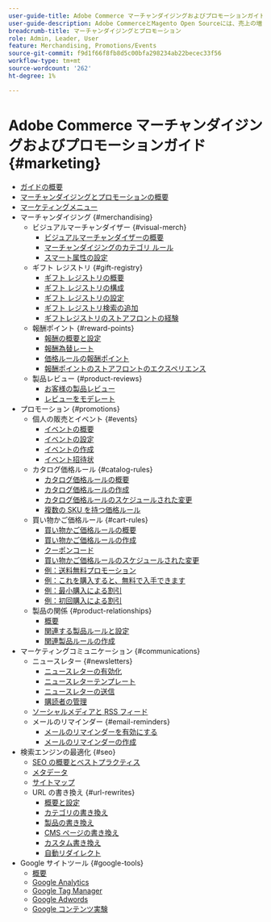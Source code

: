 ```yaml
---
user-guide-title: Adobe Commerce マーチャンダイジングおよびプロモーションガイド
user-guide-description: Adobe CommerceとMagento Open Sourceには、売上の増加、カスタマーエンゲージメントの機会の創出、ターゲットを絞ったプロモーションの設定に使用できる多くのツールが含まれています。
breadcrumb-title: マーチャンダイジングとプロモーション
role: Admin, Leader, User
feature: Merchandising, Promotions/Events
source-git-commit: f9d1f66f8fb8d5c00bfa298234ab22becec33f56
workflow-type: tm+mt
source-wordcount: '262'
ht-degree: 1%

---
```



# Adobe Commerce マーチャンダイジングおよびプロモーションガイド {#marketing}

- [ガイドの概要](guide-overview.md)
- [マーチャンダイジングとプロモーションの概要](introduction.md)
- [マーケティングメニュー](marketing-menu.md)
- マーチャンダイジング {#merchandising}
   - ビジュアルマーチャンダイザー {#visual-merch}
      - [ビジュアルマーチャンダイザーの概要](visual-merchandiser.md)
      - [マーチャンダイジングのカテゴリ ルール](category-product-rules.md)
      - [スマート属性の設定](smart-attributes-configure.md)
   - ギフト レジストリ {#gift-registry}
      - [ギフト レジストリの概要](gift-registries.md)
      - [ギフト レジストリの構成](gift-registry-configure.md)
      - [ギフト レジストリの設定](gift-registry-create.md)
      - [ギフト レジストリ検索の追加](gift-registry-search.md)
      - [ギフトレジストリのストアフロントの経験](gift-registry-storefront.md)
   - 報酬ポイント {#reward-points}
      - [報酬の概要と設定](rewards-loyalty.md)
      - [報酬為替レート](reward-exchange-rates.md)
      - [価格ルールの報酬ポイント](reward-points-price-rules.md)
      - [報酬ポイントのストアフロントのエクスペリエンス](reward-points-storefront.md)
   - 製品レビュー {#product-reviews}
      - [お客様の製品レビュー](product-reviews.md)
      - [レビューをモデレート](product-reviews-moderate.md)
- プロモーション {#promotions}
   - 個人の販売とイベント {#events}
      - [イベントの概要](events-private-sales.md)
      - [イベントの設定](event-configure.md)
      - [イベントの作成](event-create.md)
      - [イベント招待状](invitations.md)
   - カタログ価格ルール {#catalog-rules}
      - [カタログ価格ルールの概要](price-rules-catalog.md)
      - [カタログ価格ルールの作成](price-rules-catalog-create.md)
      - [カタログ価格ルールのスケジュールされた変更](price-rule-catalog-scheduled-changes.md)
      - [複数の SKU を持つ価格ルール](price-rule-multiple-sku.md)
   - 買い物かご価格ルール {#cart-rules}
      - [買い物かご価格ルールの概要](price-rules-cart.md)
      - [買い物かご価格ルールの作成](price-rules-cart-create.md)
      - [クーポンコード](price-rules-cart-coupon.md)
      - [買い物かご価格ルールのスケジュールされた変更](price-rule-cart-scheduled-changes.md)
      - [例：送料無料プロモーション](price-rules-cart-free-shipping.md)
      - [例：これを購入すると、無料で入手できます](price-rules-cart-buy-this-get-that.md)
      - [例：最小購入による割引](price-rule-discount-minimum-purchase.md)
      - [例：初回購入による割引](price-rule-discount-first-purchase.md)
   - 製品の関係 {#product-relationships}
      - [概要](product-relationships.md)
      - [関連する製品ルールと設定](product-related-rules.md)
      - [関連製品ルールの作成](product-related-rule-create.md)
- マーケティングコミュニケーション {#communications}
   - ニュースレター {#newsletters}
      - [ニュースレターの有効化](newsletters.md)
      - [ニュースレターテンプレート](newsletter-template.md)
      - [ニュースレターの送信](newsletter-queue.md)
      - [購読者の管理](newsletter-subscribers.md)
   - [ソーシャルメディアと RSS フィード](social-rss.md)
   - メールのリマインダー {#email-reminders}
      - [メールのリマインダーを有効にする](email-reminder-rules.md)
      - [メールのリマインダーの作成](email-reminder-rules-create.md)
- 検索エンジンの最適化 {#seo}
   - [SEO の概要とベストプラクティス](seo-overview.md)
   - [メタデータ](meta-data.md)
   - [サイトマップ](sitemap-xml.md)
   - URL の書き換え {#url-rewrites}
      - [概要と設定](url-rewrite.md)
      - [カテゴリの書き換え](url-rewrite-category.md)
      - [製品の書き換え](url-rewrite-product.md)
      - [CMS ページの書き換え](url-rewrite-cms-page.md)
      - [カスタム書き換え](url-rewrite-custom.md)
      - [自動リダイレクト](url-redirect-product-automatic.md)
- Google サイトツール {#google-tools}
   - [概要](google-tools.md)
   - [Google Analytics](google-analytics.md)
   - [Google Tag Manager](google-tag-manager.md)
   - [Google Adwords](google-adwords.md)
   - [Google コンテンツ実験](google-content-experiments.md)
